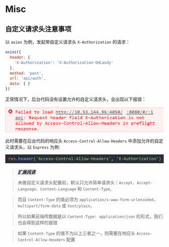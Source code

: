 # Misc

## 自定义请求头注意事项

以 `axios` 为例，发起带自定义请求头 `X-Authorization` 的请求：

```javascript
axios({
  header: {
    'X-Authorization': 'X-Authorization-GHLandy'
  },
  method: 'post',
  url: 'api/auth',
  data: { }
})
```

正常情况下，后台代码没有设置允许的自定义请求头，会出现以下报错：

![custom header](./media/Custom-Headers.png)

此时需要在后台代码的响应头 `Access-Control-Allow-Headers` 中添加允许的自定义请求头，以 `Express` 为例:

![custom header](./media/Access-Control-Allow-Headers.png)

> **_[扩展阅读](https://developer.mozilla.org/en-US/docs/Web/HTTP/Headers/Access-Control-Allow-Headers)_**

> 未做自定义请求头配置前，默认只允许简单请求头：`Accept`、`Accept-Language`、`Content-Language` 和 `Content-Type`,

> 而且 `Content-Type` 的值必须为 `application/x-www-form-urlencoded`、`multipart/form-data` 或 `text/plain`，

> 所以如果前端传数据是以 `Content-Type: application/json` 的形式，我们也会得到这样的报错

> 如果 `Content-Type` 的值不为以上三者之一，则需要在响应头 `Access-Control-Allow-Headers` 配置
